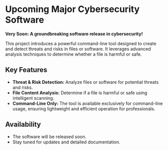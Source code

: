 # Upcoming Major Cybersecurity Software

**Very Soon: A groundbreaking software release in cybersecurity!**

This project introduces a powerful command-line tool designed to create and detect threats and risks in files or software. It leverages advanced analysis techniques to determine whether a file is harmful or safe.

## Key Features

- **Threat & Risk Detection:** Analyze files or software for potential threats and risks.
- **File Content Analysis:** Determine if a file is harmful or safe using intelligent scanning.
- **Command-Line Only:** The tool is available exclusively for command-line usage, ensuring lightweight and efficient operation for professionals.

## Availability

- The software will be released soon.
- Stay tuned for updates and detailed documentation.
